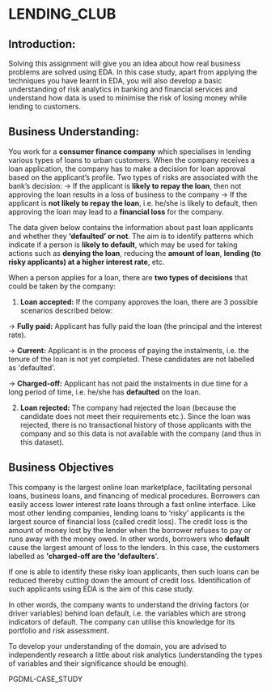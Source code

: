 # LENDING_CLUB
## Introduction:
Solving this assignment will give you an idea about how real business problems are solved using EDA. In this case study, apart from applying the techniques you have learnt in EDA, you will also develop a basic understanding of risk analytics in banking and financial services and understand how data is used to minimise the risk of losing money while lending to customers.

## Business Understanding:
You work for a __consumer finance company__ which specialises in lending various types of loans to urban customers. When the company receives a loan application, the company has to make a decision for loan approval based on the applicant’s profile. Two types of risks are associated with the bank’s decision:
-> If the applicant is __likely to repay the loan__, then not approving the loan results in a loss of business to the company
-> If the applicant is __not likely to repay the loan__, i.e. he/she is likely to default, then approving the loan may lead to a __financial loss__ for the company.

The data given below contains the information about past loan applicants and whether they __‘defaulted’ or not__. The aim is to identify patterns which indicate if a person is __likely to default__, which may be used for taking actions such as __denying the loan__, reducing the __amount of loan__, __lending (to risky applicants) at a higher interest rate__, etc.

When a person applies for a loan, there are __two types of decisions__ that could be taken by the company:

1. __Loan accepted:__ If the company approves the loan, there are 3 possible scenarios described below:

-> __Fully paid:__ Applicant has fully paid the loan (the principal and the interest rate).

-> __Current:__ Applicant is in the process of paying the instalments, i.e. the tenure of the loan is not yet completed. These candidates are not labelled as 'defaulted'.

-> __Charged-off:__ Applicant has not paid the instalments in due time for a long period of time, i.e. he/she has __defaulted__ on the loan. 

2. __Loan rejected:__ The company had rejected the loan (because the candidate does not meet their requirements etc.). Since the loan was rejected, there is no transactional history of those applicants with the company and so this data is not available with the company (and thus in this dataset).

## Business Objectives
This company is the largest online loan marketplace, facilitating personal loans, business loans, and financing of medical procedures. Borrowers can easily access lower interest rate loans through a fast online interface. 
Like most other lending companies, lending loans to ‘risky’ applicants is the largest source of financial loss (called credit loss). The credit loss is the amount of money lost by the lender when the borrower refuses to pay or runs away with the money owed. In other words, borrowers who __default__ cause the largest amount of loss to the lenders. In this case, the customers labelled as __'charged-off are the 'defaulters__'. 

If one is able to identify these risky loan applicants, then such loans can be reduced thereby cutting down the amount of credit loss. Identification of such applicants using EDA is the aim of this case study.

In other words, the company wants to understand the driving factors (or driver variables) behind loan default, i.e. the variables which are strong indicators of default.  The company can utilise this knowledge for its portfolio and risk assessment.

To develop your understanding of the domain, you are advised to independently research a little about risk analytics (understanding the types of variables and their significance should be enough).

PGDML-CASE_STUDY
